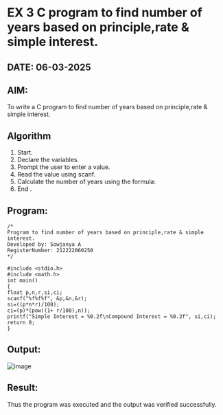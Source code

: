 # EX 3 C program to find number of years based on principle,rate & simple interest.
## DATE: 06-03-2025
## AIM:
To write a C program to find number of years based on principle,rate & simple interest.

## Algorithm
1. Start.
2. Declare the variables.
3. Prompt the user to enter a value.
4. Read the value using scanf.
5. Calculate the number of years using the formula:
6. End . 

## Program:
```
/*
Program to find number of years based on principle,rate & simple interest.
Developed by: Sowjanya A
RegisterNumber: 212222060250
*/

#include <stdio.h> 
#include <math.h>
int main()
{
float p,n,r,si,ci; 
scanf("%f%f%f", &p,&n,&r);
si=((p*n*r)/100); 
ci=(p)*(pow((1+ r/100),n));
printf("Simple Interest = %0.2f\nCompound Interest = %0.2f", si,ci);
return 0;
}

```

## Output:

![image](https://github.com/user-attachments/assets/2b83a2ea-ba0d-4572-aa23-9f73cbc3017b)


## Result:
Thus the program was executed and the output was verified successfully.

